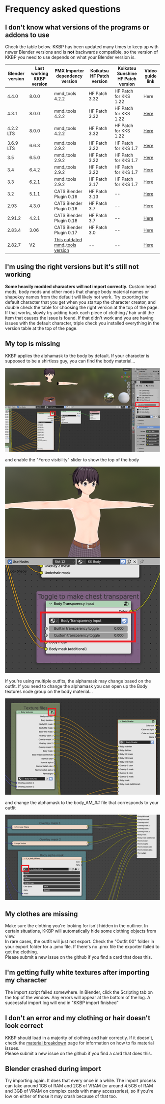 # Frequency asked questions

## I don't know what versions of the programs or addons to use
Check the table below. KKBP has been updated many times to keep up with newer Blender versions and is **not** backwards compatible, so the version of KKBP you need to use depends on what your Blender version is.

|Blender version|Last working KKBP version|PMX Importer dependency version|Koikatsu HF Patch version|Koikatsu Sunshine HF Patch version|Video guide link|
|---|---|---|---|---|---|
4.4.0|8.0.0|mmd_tools 4.2.2|HF Patch 3.32|HF Patch for KKS 1.22|Here|
4.3.1|8.0.0|mmd_tools 4.2.2|HF Patch 3.32|HF Patch for KKS 1.22|[Here](https://www.youtube.com/playlist?list=PLhiuav2SCuveWvSwKg18l6mDSl5xl4x7o)|
4.2.2 LTS|8.0.0|mmd_tools 4.2.2|HF Patch 3.32|HF Patch for KKS 1.22|[Here](https://www.youtube.com/playlist?list=PLhiuav2SCuveWvSwKg18l6mDSl5xl4x7o)|
|3.6.9 LTS|6.6.3|mmd_tools 2.9.2|HF Patch 3.22|HF Patch for KKS 1.7|[Here](https://www.youtube.com/playlist?list=PLhiuav2SCuvc-wbexi2vwSnVHnZFwkYNP)|
|3.5|6.5.0|mmd_tools 2.9.2|HF Patch 3.22|HF Patch for KKS 1.7|[Here](https://www.youtube.com/playlist?list=PLhiuav2SCuvc-wbexi2vwSnVHnZFwkYNP)|
|3.4|6.4.2|mmd_tools 2.9.2|HF Patch 3.22|HF Patch for KKS 1.7|[Here](https://www.youtube.com/playlist?list=PLhiuav2SCuvc-wbexi2vwSnVHnZFwkYNP)|
|3.3|6.2.1|mmd_tools 2.9.2|HF Patch 3.17|HF Patch for KKS 1.7|[Here](https://www.youtube.com/playlist?list=PLhiuav2SCuvc-wbexi2vwSnVHnZFwkYNP)|
|3.2|5.1.1|CATS Blender Plugin 0.19|HF Patch 3.13|--|[Here](https://www.youtube.com/playlist?list=PLhiuav2SCuvdEAbUzJxSqp61fNiPTFfwb)|
|2.93|4.3.0|CATS Blender Plugin 0.18|HF Patch 3.7|--|[Here](https://www.youtube.com/playlist?list=PLhiuav2SCuvd5eAOb3Ct1eovFAlgv-iwe)|
|2.91.2|4.2.1|CATS Blender Plugin 0.18|HF Patch 3.7|--|[Here](https://www.youtube.com/playlist?list=PLhiuav2SCuvd5eAOb3Ct1eovFAlgv-iwe)|
|2.83.4|3.06|CATS Blender Plugin 0.17|HF Patch 3.0|--|[Here](https://www.youtube.com/playlist?list=PLhiuav2SCuvfIJ20QrEzkoFl__F9VaRk2)|
|2.82.7|V2|[This outdated mmd_tools version](https://github.com/powroupi/blender_mmd_tools?tab=readme-ov-file)|--|--|[Here](https://www.youtube.com/playlist?list=PLhiuav2SCuvfx_IJw2TnYmPdWYwIzo7SO)|

## I'm using the right versions but it's still not working
**Some heavily modded characters will not import correctly.** Custom head mods, body mods and other mods that change body material names or shapekey names from the default will likely not work. Try exporting the default character that you get when you startup the character creator, and double check the table for choosing the right version at the top of the page. If that works, slowly try adding back each piece of clothing / hair until the item that causes the issue is found. If that didn't work and you are having issues with the default character, triple check you installed everything in the version table at the top of the page.

## My top is missing
KKBP applies the alphamask to the body by default. If your character is supposed to be a shirtless guy, you can find the body material...

![image](https://raw.githubusercontent.com/FlailingFog/flailingfog.github.io/master/assets/images/faq1.png)

and enable the "Force visibility" slider to show the top of the body

![image](https://raw.githubusercontent.com/FlailingFog/flailingfog.github.io/master/assets/images/faq2.png)

If you're using multiple outfits, the alphamask may change based on the outfit. If you need to change the alphamask you can open up the Body textures node group on the body material...

![image](https://raw.githubusercontent.com/FlailingFog/flailingfog.github.io/master/assets/images/faq3.png)

and change the alphamask to the body_AM_## file that corresponds to your outfit

![image](https://raw.githubusercontent.com/FlailingFog/flailingfog.github.io/master/assets/images/faq4.png)

## My clothes are missing
Make sure the clothing you're looking for isn't hidden in the outliner. In certain situations, KKBP will automatically hide some clothing objects from view.  
In rare cases, the outfit will just not export. Check the "Outfit 00" folder in your export folder for a .pmx file. If there's no .pmx file the exporter failed to get the clothing.  
Please submit a new issue on the github if you find a card that does this.

## I'm getting fully white textures after importing my character
The import script failed somewhere. In Blender, click the Scripting tab on the top of the window. Any errors will appear at the bottom of the log. A successful import log will end in "KKBP import finished"

## I don't an error and my clothing or hair doesn't look correct
KKBP should load in a majority of clothing and hair correctly. If it doesn't, check the [material breakdown](material_breakdown) page for information on how to fix material issues.  
Please submit a new issue on the github if you find a card that does this.

## Blender crashed during import
Try importing again. It does that every once in a while. The import process can take around 1GB of RAM and 2GB of VRAM (or around 4.5GB of RAM and 3GB of VRAM on complex cards with many accessories), so if you're low on either of those it may crash because of that too.

